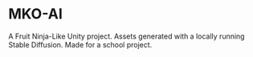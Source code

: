 # MKO-AI

A Fruit Ninja-Like Unity project.
Assets generated with a locally running Stable Diffusion.
Made for a school project.
